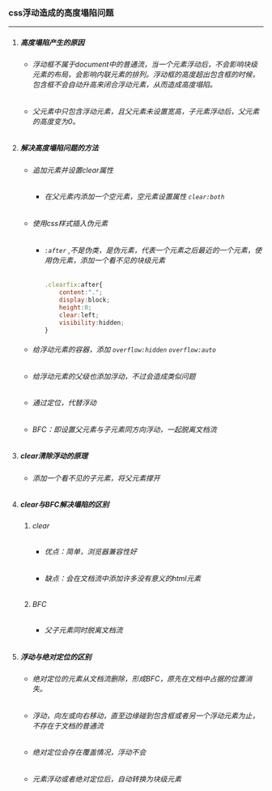 ### css浮动造成的高度塌陷问题

---

1. ##### 高度塌陷产生的原因

   - ###### 浮动框不属于document中的普通流，当一个元素浮动后，不会影响块级元素的布局，会影响内联元素的排列。浮动框的高度超出包含框的时候，包含框不会自动升高来闭合浮动元素，从而造成高度塌陷。

   - ###### 父元素中只包含浮动元素，且父元素未设置宽高，子元素浮动后，父元素的高度变为0。

2. ##### 解决高度塌陷问题的方法

   - ###### 追加元素并设置clear属性

     - ###### 在父元素内添加一个空元素，空元素设置属性 `clear:both` 

   - ###### 使用css样式插入伪元素

     - ###### `:after` ,不是伪类，是伪元素，代表一个元素之后最近的一个元素，使用伪元素，添加一个看不见的块级元素

       ```javascript
       .clearfix:after{
           content:".";
           display:block;
           height:0;
           clear:left;
           visibility:hidden;
       }
       ```

   - ###### 给浮动元素的容器，添加 `overflow:hidden` `overflow:auto` 

   - ###### 给浮动元素的父级也添加浮动，不过会造成类似问题

   - ###### 通过定位，代替浮动

   - ###### BFC：即设置父元素与子元素同方向浮动，一起脱离文档流

3. ##### clear清除浮动的原理

   - ###### 添加一个看不见的子元素，将父元素撑开

4. ##### clear与BFC解决塌陷的区别

   1. ###### clear

      - ###### 优点：简单，浏览器兼容性好

      - ###### 缺点：会在文档流中添加许多没有意义的html元素

   2. ###### BFC

      - ###### 父子元素同时脱离文档流

5. ##### 浮动与绝对定位的区别

   - ###### 绝对定位的元素从文档流删除，形成BFC，原先在文档中占据的位置消失。

   - ###### 浮动，向左或向右移动，直至边缘碰到包含框或者另一个浮动元素为止，不存在于文档的普通流

   - ###### 绝对定位会存在覆盖情况，浮动不会

   - ###### 元素浮动或者绝对定位后，自动转换为块级元素
